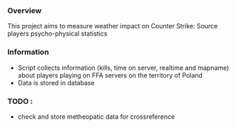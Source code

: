 ### Overview
This project aims to measure weather impact on Counter Strike: Source players psycho-physical statistics
### Information
* Script collects information (kills, time on server, realtime and mapname) about players playing on FFA servers on the territory of Poland
* Data is stored in database

### TODO :
* check and store metheopatic data for crossreference
